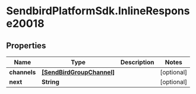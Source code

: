 # SendbirdPlatformSdk.InlineResponse20018

## Properties

Name | Type | Description | Notes
------------ | ------------- | ------------- | -------------
**channels** | [**[SendBirdGroupChannel]**](SendBirdGroupChannel.md) |  | [optional] 
**next** | **String** |  | [optional] 



